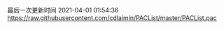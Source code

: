 最后一次更新时间 2021-04-01 01:54:36
https://raw.githubusercontent.com/cdlaimin/PACList/master/PACList.pac

